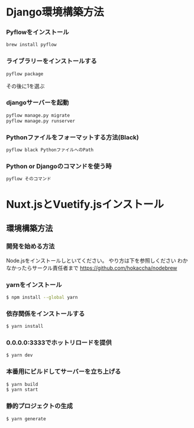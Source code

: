 # Django環境構築方法

### Pyflowをインストール
```bash
brew install pyflow
```

### ライブラリーをインストールする
```bash
pyflow package
```
その後に1を選ぶ


### djangoサーバーを起動
```bash
pyflow manage.py migrate
pyflow manage.py runserver
```

### Pythonファイルをフォーマットする方法(Black)
```bash
pyflow black PythonファイルへのPath
```

### Python or Djangoのコマンドを使う時
```bash
pyflow そのコマンド
```

# Nuxt.jsとVuetify.jsインストール
## 環境構築方法

### 開発を始める方法
Node.jsをインストールしといてください。
やり方は下を参照しください
わかなかったらサークル責任者まで
https://github.com/hokaccha/nodebrew

### yarnをインストール
```bash
$ npm install --global yarn
```

### 依存関係をインストールする
```bash
$ yarn install
```

### 0.0.0.0:3333でホットリロードを提供
```bash
$ yarn dev
```

### 本番用にビルドしてサーバーを立ち上げる
```bash
$ yarn build
$ yarn start
```

### 静的プロジェクトの生成
```bash
$ yarn generate
```
